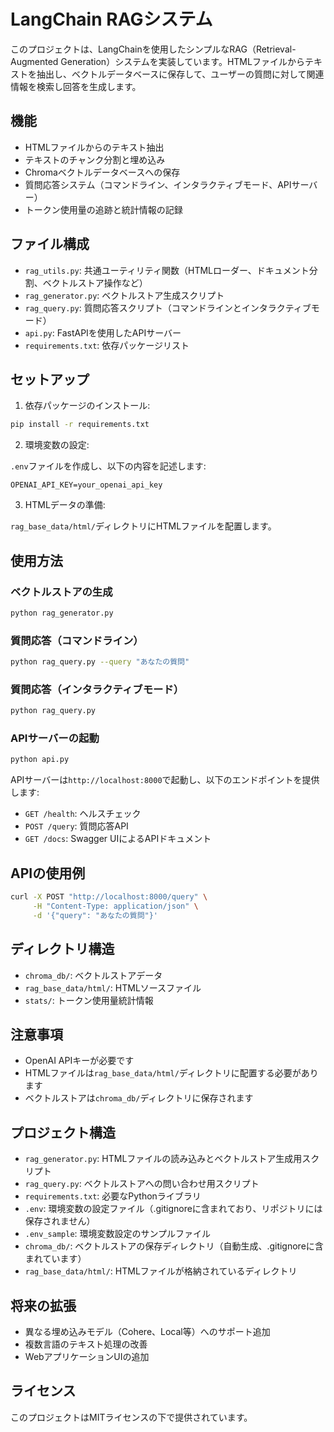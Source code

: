 # LangChain RAGシステム

このプロジェクトは、LangChainを使用したシンプルなRAG（Retrieval-Augmented Generation）システムを実装しています。HTMLファイルからテキストを抽出し、ベクトルデータベースに保存して、ユーザーの質問に対して関連情報を検索し回答を生成します。

## 機能

- HTMLファイルからのテキスト抽出
- テキストのチャンク分割と埋め込み
- Chromaベクトルデータベースへの保存
- 質問応答システム（コマンドライン、インタラクティブモード、APIサーバー）
- トークン使用量の追跡と統計情報の記録

## ファイル構成

- `rag_utils.py`: 共通ユーティリティ関数（HTMLローダー、ドキュメント分割、ベクトルストア操作など）
- `rag_generator.py`: ベクトルストア生成スクリプト
- `rag_query.py`: 質問応答スクリプト（コマンドラインとインタラクティブモード）
- `api.py`: FastAPIを使用したAPIサーバー
- `requirements.txt`: 依存パッケージリスト

## セットアップ

1. 依存パッケージのインストール:

```bash
pip install -r requirements.txt
```

2. 環境変数の設定:

`.env`ファイルを作成し、以下の内容を記述します:

```
OPENAI_API_KEY=your_openai_api_key
```

3. HTMLデータの準備:

`rag_base_data/html/`ディレクトリにHTMLファイルを配置します。

## 使用方法

### ベクトルストアの生成

```bash
python rag_generator.py
```

### 質問応答（コマンドライン）

```bash
python rag_query.py --query "あなたの質問"
```

### 質問応答（インタラクティブモード）

```bash
python rag_query.py
```

### APIサーバーの起動

```bash
python api.py
```

APIサーバーは`http://localhost:8000`で起動し、以下のエンドポイントを提供します:

- `GET /health`: ヘルスチェック
- `POST /query`: 質問応答API
- `GET /docs`: Swagger UIによるAPIドキュメント

## APIの使用例

```bash
curl -X POST "http://localhost:8000/query" \
     -H "Content-Type: application/json" \
     -d '{"query": "あなたの質問"}'
```

## ディレクトリ構造

- `chroma_db/`: ベクトルストアデータ
- `rag_base_data/html/`: HTMLソースファイル
- `stats/`: トークン使用量統計情報

## 注意事項

- OpenAI APIキーが必要です
- HTMLファイルは`rag_base_data/html/`ディレクトリに配置する必要があります
- ベクトルストアは`chroma_db/`ディレクトリに保存されます

## プロジェクト構造

- `rag_generator.py`: HTMLファイルの読み込みとベクトルストア生成用スクリプト
- `rag_query.py`: ベクトルストアへの問い合わせ用スクリプト
- `requirements.txt`: 必要なPythonライブラリ
- `.env`: 環境変数の設定ファイル（.gitignoreに含まれており、リポジトリには保存されません）
- `.env_sample`: 環境変数設定のサンプルファイル
- `chroma_db/`: ベクトルストアの保存ディレクトリ（自動生成、.gitignoreに含まれています）
- `rag_base_data/html/`: HTMLファイルが格納されているディレクトリ

## 将来の拡張

- 異なる埋め込みモデル（Cohere、Local等）へのサポート追加
- 複数言語のテキスト処理の改善
- WebアプリケーションUIの追加

## ライセンス

このプロジェクトはMITライセンスの下で提供されています。 